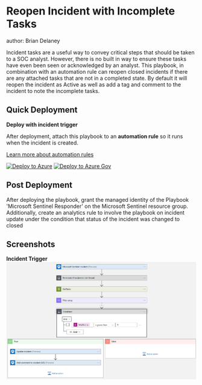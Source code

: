 # Reopen Incident with Incomplete Tasks
author: Brian Delaney

Incident tasks are a useful way to convey critical steps that should be taken to a SOC analyst.  However, there is no built in way to ensure these tasks have even been seen or acknowledged by an analyst.  This playbook, in combination with an automation rule can reopen closed incidents if there are any attached tasks that are not in a completed state.  By default it will reopen the incident as Active as well as add a tag and comment to the incident to note the incomplete tasks.

## Quick Deployment
**Deploy with incident trigger**

After deployment, attach this playbook to an **automation rule** so it runs when the incident is created.

[Learn more about automation rules](https://docs.microsoft.com/azure/sentinel/automate-incident-handling-with-automation-rules#creating-and-managing-automation-rules)

[![Deploy to Azure](https://aka.ms/deploytoazurebutton)](https://portal.azure.com/#create/Microsoft.Template/uri/https%3A%2F%2Fraw.githubusercontent.com%2FAzure%2FAzure-Sentinel%2Fmaster%2FPlaybooks%2FReopen-Incdient-With-Incomplete-Tasks%2Fincident-trigger%2Fazuredeploy.json)
[![Deploy to Azure Gov](https://aka.ms/deploytoazuregovbutton)](https://portal.azure.us/#create/Microsoft.Template/uri/https%3A%2F%2Fraw.githubusercontent.com%2FAzure%2FAzure-Sentinel%2Fmaster%2FPlaybooks%2FReopen-Incdient-With-Incomplete-Tasks%2Fincident-trigger%2Fazuredeploy.json)

## Post Deployment
After deploying the playbook, grant the managed identity of the Playbook 'Microsoft Sentinel Responder' on the Microsoft Sentinel resource group.  Additionally, create an analytics rule to involve the playbook on incident update under the condition that status of the incident was changed to closed

## Screenshots
**Incident Trigger**<br>
![Incident Trigger](./incident-trigger/images/playbookworkflow.png)
